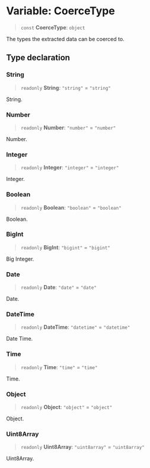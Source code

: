 # Variable: CoerceType

> `const` **CoerceType**: `object`

The types the extracted data can be coerced to.

## Type declaration

### String

> `readonly` **String**: `"string"` = `"string"`

String.

### Number

> `readonly` **Number**: `"number"` = `"number"`

Number.

### Integer

> `readonly` **Integer**: `"integer"` = `"integer"`

Integer.

### Boolean

> `readonly` **Boolean**: `"boolean"` = `"boolean"`

Boolean.

### BigInt

> `readonly` **BigInt**: `"bigint"` = `"bigint"`

Big Integer.

### Date

> `readonly` **Date**: `"date"` = `"date"`

Date.

### DateTime

> `readonly` **DateTime**: `"datetime"` = `"datetime"`

Date Time.

### Time

> `readonly` **Time**: `"time"` = `"time"`

Time.

### Object

> `readonly` **Object**: `"object"` = `"object"`

Object.

### Uint8Array

> `readonly` **Uint8Array**: `"uint8array"` = `"uint8array"`

Uint8Array.
